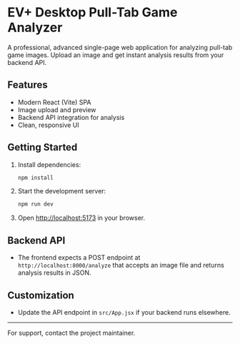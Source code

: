 # EV+ Desktop Pull-Tab Game Analyzer

A professional, advanced single-page web application for analyzing pull-tab game images. Upload an image and get instant analysis results from your backend API.

## Features
- Modern React (Vite) SPA
- Image upload and preview
- Backend API integration for analysis
- Clean, responsive UI

## Getting Started
1. Install dependencies:
   ```powershell
   npm install
   ```
2. Start the development server:
   ```powershell
   npm run dev
   ```
3. Open [http://localhost:5173](http://localhost:5173) in your browser.

## Backend API
- The frontend expects a POST endpoint at `http://localhost:8000/analyze` that accepts an image file and returns analysis results in JSON.

## Customization
- Update the API endpoint in `src/App.jsx` if your backend runs elsewhere.

---

For support, contact the project maintainer.
